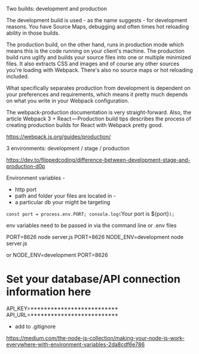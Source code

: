 
Two builds: development and production

The development build is used - as the name suggests - for development reasons. You have Source Maps, debugging and often times hot reloading ability in those builds.

The production build, on the other hand, runs in production mode which means this is the code running on your client's machine. The production build runs uglify and builds your source files into one or multiple minimized files. It also extracts CSS and images and of course any other sources you're loading with Webpack. There's also no source maps or hot reloading included.

What specifically separates production from development is dependent on your preferences and requirements, which means it pretty much depends on what you write in your Webpack configuration.

The webpack-production documentation is very straight-forward. Also, the article Webpack 3 + React — Production build tips describes the process of creating production builds for React with Webpack pretty good.

https://webpack.js.org/guides/production/

3 environments: development / stage / production


https://dev.to/flippedcoding/difference-between-development-stage-and-production-d0p


Environment variables - 

- http port 
- path and folder your files are located in - 
- a particular db your might be targeting

`const port = process.env.PORT;
console.log(`Your port is ${port}`);`

env variables need to be passed in via the command line or .env files

PORT=8626 node server.js
PORT=8626 NODE_ENV=development node server.js

or
NODE_ENV=development
PORT=8626
# Set your database/API connection information here
API_KEY=**************************
API_URL=**************************

- add to .gitignore


https://medium.com/the-node-js-collection/making-your-node-js-work-everywhere-with-environment-variables-2da8cdf6e786

